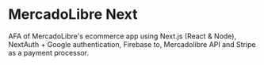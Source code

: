# MercadoLibre Next

AFA of MercadoLibre's ecommerce app using Next.js (React & Node), NextAuth + Google authentication, Firebase to, Mercadolibre API and Stripe as a payment processor.
